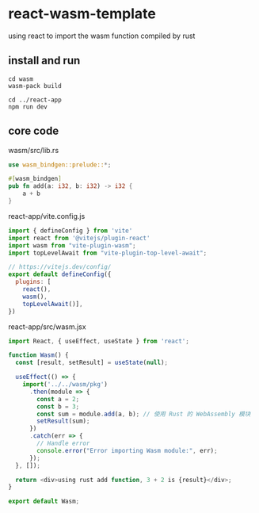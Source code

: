 # react-wasm-template

using react to import the wasm function compiled by rust 


## install and run

```
cd wasm
wasm-pack build

cd ../react-app
npm run dev
```

## core code

wasm/src/lib.rs

```rust
use wasm_bindgen::prelude::*;

#[wasm_bindgen]
pub fn add(a: i32, b: i32) -> i32 {
    a + b
}

```


react-app/vite.config.js

```javascript
import { defineConfig } from 'vite'
import react from '@vitejs/plugin-react'
import wasm from "vite-plugin-wasm";
import topLevelAwait from "vite-plugin-top-level-await";

// https://vitejs.dev/config/
export default defineConfig({
  plugins: [
    react(),
    wasm(),
    topLevelAwait()],
})

```

react-app/src/wasm.jsx

```javascript
import React, { useEffect, useState } from 'react';

function Wasm() {
  const [result, setResult] = useState(null);

  useEffect(() => {
    import('../../wasm/pkg')
      .then(module => {
        const a = 2;
        const b = 3;
        const sum = module.add(a, b); // 使用 Rust 的 WebAssembly 模块
        setResult(sum);
      })
      .catch(err => {
        // Handle error
        console.error("Error importing Wasm module:", err);
      });
  }, []);

  return <div>using rust add function, 3 + 2 is {result}</div>;
}

export default Wasm;

```
